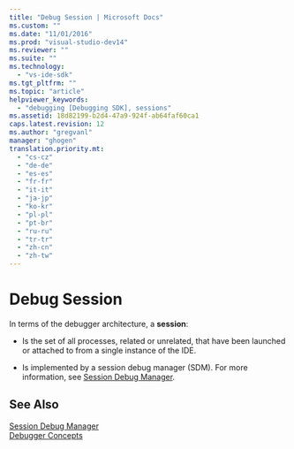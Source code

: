 ```yaml
---
title: "Debug Session | Microsoft Docs"
ms.custom: ""
ms.date: "11/01/2016"
ms.prod: "visual-studio-dev14"
ms.reviewer: ""
ms.suite: ""
ms.technology: 
  - "vs-ide-sdk"
ms.tgt_pltfrm: ""
ms.topic: "article"
helpviewer_keywords: 
  - "debugging [Debugging SDK], sessions"
ms.assetid: 18d82199-b2d4-47a9-924f-ab64faf60ca1
caps.latest.revision: 12
ms.author: "gregvanl"
manager: "ghogen"
translation.priority.mt: 
  - "cs-cz"
  - "de-de"
  - "es-es"
  - "fr-fr"
  - "it-it"
  - "ja-jp"
  - "ko-kr"
  - "pl-pl"
  - "pt-br"
  - "ru-ru"
  - "tr-tr"
  - "zh-cn"
  - "zh-tw"
---
```

# Debug Session
In terms of the debugger architecture, a **session**:  
  
-   Is the set of all processes, related or unrelated, that have been launched or attached to from a single instance of the IDE.  
  
-   Is implemented by a session debug manager (SDM). For more information, see [Session Debug Manager](../../extensibility/debugger/session-debug-manager.md).  
  
## See Also  
 [Session Debug Manager](../../extensibility/debugger/session-debug-manager.md)   
 [Debugger Concepts](../../extensibility/debugger/debugger-concepts.md)